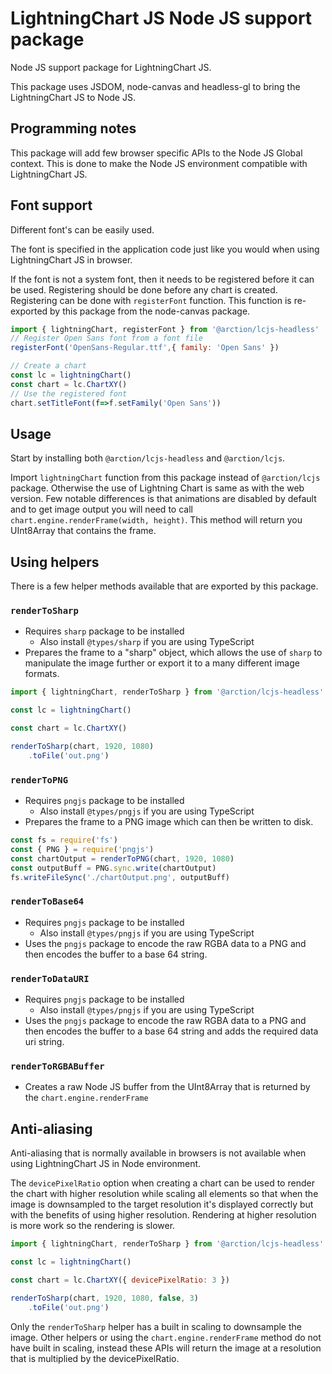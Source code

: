 # LightningChart JS Node JS support package

Node JS support package for LightningChart JS.

This package uses JSDOM, node-canvas and headless-gl to bring the LightningChart JS to Node JS.

## Programming notes

This package will add few browser specific APIs to the Node JS Global context. This is done to make the Node JS environment compatible with LightningChart JS.

## Font support

Different font's can be easily used.

The font is specified in the application code just like you would when using LightningChart JS in browser.

If the font is not a system font, then it needs to be registered before it can be used. Registering should be done before any chart is created. Registering can be done with `registerFont` function.
This function is re-exported by this package from the node-canvas package.

```js
import { lightningChart, registerFont } from '@arction/lcjs-headless'
// Register Open Sans font from a font file
registerFont('OpenSans-Regular.ttf',{ family: 'Open Sans' })

// Create a chart
const lc = lightningChart()
const chart = lc.ChartXY()
// Use the registered font
chart.setTitleFont(f=>f.setFamily('Open Sans'))
```

## Usage

Start by installing both `@arction/lcjs-headless` and `@arction/lcjs`.

Import `lightningChart` function from this package instead of `@arction/lcjs` package.
Otherwise the use of Lightning Chart is same as with the web version. Few notable differences is that animations are disabled by default and to get image output you will need to call `chart.engine.renderFrame(width, height)`. This method will return you UInt8Array that contains the frame.

## Using helpers

There is a few helper methods available that are exported by this package.

### `renderToSharp`
* Requires `sharp` package to be installed
    * Also install `@types/sharp` if you are using TypeScript
* Prepares the frame to a "sharp" object, which allows the use of `sharp` to manipulate the image further or export it to a many different image formats.

```js
import { lightningChart, renderToSharp } from '@arction/lcjs-headless'

const lc = lightningChart()

const chart = lc.ChartXY()

renderToSharp(chart, 1920, 1080)
    .toFile('out.png')
```

### `renderToPNG`
* Requires `pngjs` package to be installed
    * Also install `@types/pngjs` if you are using TypeScript
* Prepares the frame to a PNG image which can then be written to disk.
```js
const fs = require('fs')
const { PNG } = require('pngjs')
const chartOutput = renderToPNG(chart, 1920, 1080)
const outputBuff = PNG.sync.write(chartOutput)
fs.writeFileSync('./chartOutput.png', outputBuff)
```

### `renderToBase64`
* Requires `pngjs` package to be installed
    * Also install `@types/pngjs` if you are using TypeScript
* Uses the `pngjs` package to encode the raw RGBA data to a PNG and then encodes the buffer to a base 64 string.

### `renderToDataURI`
* Requires `pngjs` package to be installed
    * Also install `@types/pngjs` if you are using TypeScript
* Uses the `pngjs` package to encode the raw RGBA data to a PNG and then encodes the buffer to a base 64 string and adds the required data uri string.

### `renderToRGBABuffer`
* Creates a raw Node JS buffer from the UInt8Array that is returned by the `chart.engine.renderFrame`

## Anti-aliasing

Anti-aliasing that is normally available in browsers is not available when using LightningChart JS in Node environment.

The `devicePixelRatio` option when creating a chart can be used to render the chart with higher resolution while scaling all elements so that when the image is downsampled to the target resolution it's displayed correctly but with the benefits of using higher resolution. Rendering at higher resolution is more work so the rendering is slower.

```js
import { lightningChart, renderToSharp } from '@arction/lcjs-headless'

const lc = lightningChart()

const chart = lc.ChartXY({ devicePixelRatio: 3 })

renderToSharp(chart, 1920, 1080, false, 3)
    .toFile('out.png')
```

Only the `renderToSharp` helper has a built in scaling to downsample the image.
Other helpers or using the `chart.engine.renderFrame` method do not have built in scaling, instead these APIs will return the image at a resolution that is multiplied by the devicePixelRatio.

